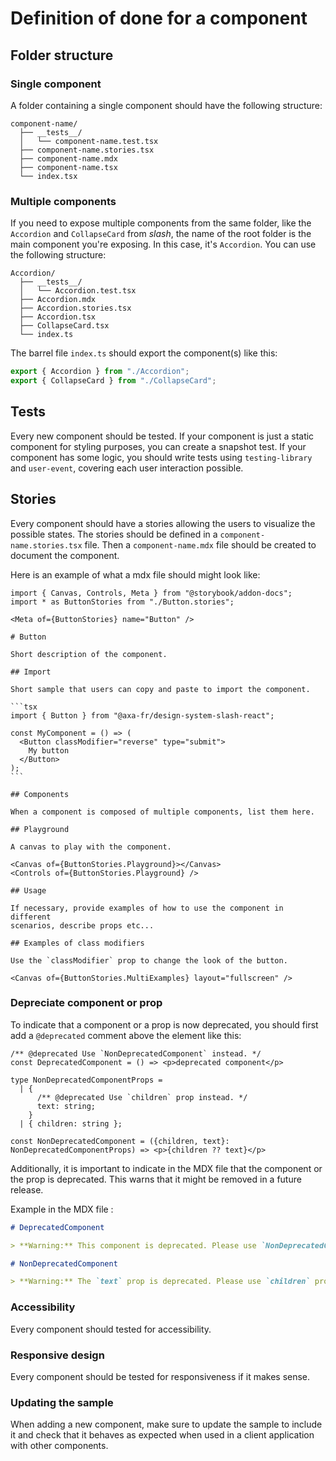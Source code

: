 # Definition of done for a component

## Folder structure

### Single component

A folder containing a single component should have the following structure:

```plaintext
component-name/
  ├── __tests__/
  │   └── component-name.test.tsx
  ├── component-name.stories.tsx
  ├── component-name.mdx
  ├── component-name.tsx
  └── index.tsx
```

<!-- TODO, voir si on met juste un index, un index + component.tsx, ou juste un component.tsx -->

### Multiple components

If you need to expose multiple components from the same folder, like the
`Accordion` and `CollapseCard` from _slash_, the name of the root folder is the
main component you're exposing. In this case, it's `Accordion`. You can use the
following structure:

```plaintext
Accordion/
  ├── __tests__/
  │   └── Accordion.test.tsx
  ├── Accordion.mdx
  ├── Accordion.stories.tsx
  ├── Accordion.tsx
  ├── CollapseCard.tsx
  └── index.ts
```

The barrel file `index.ts` should export the component(s) like this:

```typescript
export { Accordion } from "./Accordion";
export { CollapseCard } from "./CollapseCard";
```

## Tests

Every new component should be tested. If your component is just a static
component for styling purposes, you can create a snapshot test. If your
component has some logic, you should write tests using `testing-library` and
`user-event`, covering each user interaction possible.

## Stories

Every component should have a stories allowing the users to visualize the
possible states. The stories should be defined in a `component-name.stories.tsx`
file. Then a `component-name.mdx` file should be created to document the
component.

Here is an example of what a mdx file should might look like:

````mdx
import { Canvas, Controls, Meta } from "@storybook/addon-docs";
import * as ButtonStories from "./Button.stories";

<Meta of={ButtonStories} name="Button" />

# Button

Short description of the component.

## Import

Short sample that users can copy and paste to import the component.

```tsx
import { Button } from "@axa-fr/design-system-slash-react";

const MyComponent = () => (
  <Button classModifier="reverse" type="submit">
    My button
  </Button>
);
```

## Components

When a component is composed of multiple components, list them here.

## Playground

A canvas to play with the component.

<Canvas of={ButtonStories.Playground}></Canvas>
<Controls of={ButtonStories.Playground} />

## Usage

If necessary, provide examples of how to use the component in different
scenarios, describe props etc...

## Examples of class modifiers

Use the `classModifier` prop to change the look of the button.

<Canvas of={ButtonStories.MultiExamples} layout="fullscreen" />
````

### Depreciate component or prop

To indicate that a component or a prop is now deprecated, you should first add a `@deprecated` comment above the element like this:

```tsx
/** @deprecated Use `NonDeprecatedComponent` instead. */
const DeprecatedComponent = () => <p>deprecated component</p>

type NonDeprecatedComponentProps = 
  | { 
      /** @deprecated Use `children` prop instead. */
      text: string; 
    } 
  | { children: string };

const NonDeprecatedComponent = ({children, text}: NonDeprecatedComponentProps) => <p>{children ?? text}</p>
```

Additionally, it is important to indicate in the MDX file that the component or the prop is deprecated. This warns that it might be removed in a future release.

Example in the MDX file :

```markdown
# DeprecatedComponent

> **Warning:** This component is deprecated. Please use `NonDeprecatedComponent` instead.

# NonDeprecatedComponent

> **Warning:** The `text` prop is deprecated. Please use `children` prop instead.
```

### Accessibility

Every component should tested for accessibility.

### Responsive design

Every component should be tested for responsiveness if it makes sense.

### Updating the sample

When adding a new component, make sure to update the sample to include it and
check that it behaves as expected when used in a client application with other
components.
